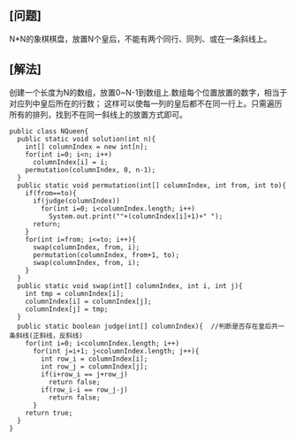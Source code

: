 ## [问题]
N*N的象棋棋盘，放置N个皇后，不能有两个同行、同列、或在一条斜线上。

## [解法]
创建一个长度为N的数组，放置0~N-1到数组上.数组每个位置放置的数字，相当于对应列中皇后所在的行数；
这样可以使每一列的皇后都不在同一行上。只需遍历所有的排列，找到不在同一斜线上的放置方式即可。

    public class NQueen{
      public static void solution(int n){
        int[] columnIndex = new int[n];
        for(int i=0; i<n; i++)
          columnIndex[i] = i;
        permutation(columnIndex, 0, n-1);
      }
      public static void permutation(int[] columnIndex, int from, int to){
        if(from==to){
          if(judge(columnIndex))
            for(int i=0; i<columnIndex.length; i++)
              System.out.print(""+(columnIndex[i]+1)+" ");
          return;
        }
        for(int i=from; i<=to; i++){
          swap(columnIndex, from, i);
          permutation(columnIndex, from+1, to);
          swap(columnIndex, from, i);
        }
      }
      public static void swap(int[] columnIndex, int i, int j){
        int tmp = columnIndex[i];
        columnIndex[i] = columnIndex[j];
        columnIndex[j] = tmp;
      }
      public static boolean judge(int[] columnIndex){  //判断是否存在皇后共一条斜线(正斜线，反斜线)
        for(int i=0; i<columnIndex.length; i++)
          for(int j=i+1; j<columnIndex.length; j++){
            int row_i = columnIndex[i];
            int row_j = columnIndex[j];
            if(i+row_i == j+row_j)
              return false;
            if(row_i-i == row_j-j)
              return false;
          }
        return true;
      }
    }
